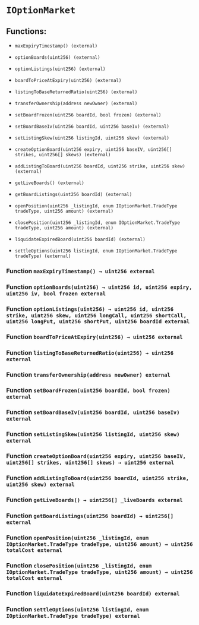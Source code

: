# `IOptionMarket`

## Functions:

- `maxExpiryTimestamp() (external)`

- `optionBoards(uint256) (external)`

- `optionListings(uint256) (external)`

- `boardToPriceAtExpiry(uint256) (external)`

- `listingToBaseReturnedRatio(uint256) (external)`

- `transferOwnership(address newOwner) (external)`

- `setBoardFrozen(uint256 boardId, bool frozen) (external)`

- `setBoardBaseIv(uint256 boardId, uint256 baseIv) (external)`

- `setListingSkew(uint256 listingId, uint256 skew) (external)`

- `createOptionBoard(uint256 expiry, uint256 baseIV, uint256[] strikes, uint256[] skews) (external)`

- `addListingToBoard(uint256 boardId, uint256 strike, uint256 skew) (external)`

- `getLiveBoards() (external)`

- `getBoardListings(uint256 boardId) (external)`

- `openPosition(uint256 _listingId, enum IOptionMarket.TradeType tradeType, uint256 amount) (external)`

- `closePosition(uint256 _listingId, enum IOptionMarket.TradeType tradeType, uint256 amount) (external)`

- `liquidateExpiredBoard(uint256 boardId) (external)`

- `settleOptions(uint256 listingId, enum IOptionMarket.TradeType tradeType) (external)`

### Function `maxExpiryTimestamp() → uint256 external`

### Function `optionBoards(uint256) → uint256 id, uint256 expiry, uint256 iv, bool frozen external`

### Function `optionListings(uint256) → uint256 id, uint256 strike, uint256 skew, uint256 longCall, uint256 shortCall, uint256 longPut, uint256 shortPut, uint256 boardId external`

### Function `boardToPriceAtExpiry(uint256) → uint256 external`

### Function `listingToBaseReturnedRatio(uint256) → uint256 external`

### Function `transferOwnership(address newOwner) external`

### Function `setBoardFrozen(uint256 boardId, bool frozen) external`

### Function `setBoardBaseIv(uint256 boardId, uint256 baseIv) external`

### Function `setListingSkew(uint256 listingId, uint256 skew) external`

### Function `createOptionBoard(uint256 expiry, uint256 baseIV, uint256[] strikes, uint256[] skews) → uint256 external`

### Function `addListingToBoard(uint256 boardId, uint256 strike, uint256 skew) external`

### Function `getLiveBoards() → uint256[] _liveBoards external`

### Function `getBoardListings(uint256 boardId) → uint256[] external`

### Function `openPosition(uint256 _listingId, enum IOptionMarket.TradeType tradeType, uint256 amount) → uint256 totalCost external`

### Function `closePosition(uint256 _listingId, enum IOptionMarket.TradeType tradeType, uint256 amount) → uint256 totalCost external`

### Function `liquidateExpiredBoard(uint256 boardId) external`

### Function `settleOptions(uint256 listingId, enum IOptionMarket.TradeType tradeType) external`
